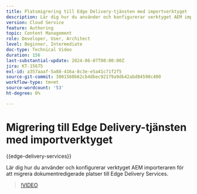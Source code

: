 ```yaml
---
title: Platsmigrering till Edge Delivery-tjänsten med importverktyget
description: Lär dig hur du använder och konfigurerar verktyget AEM import för att migrera platser till Edge Delivery Services.
version: Cloud Service
feature: Authoring
topic: Content Management
role: Developer, User, Architect
level: Beginner, Intermediate
doc-type: Technical Video
duration: 156
last-substantial-update: 2024-06-07T00:00:00Z
jira: KT-15675
exl-id: a357aaaf-5a88-416a-8c3e-e5a41c71f2f5
source-git-commit: 3001560b62cb4dbec92179a9db42abd84590c400
workflow-type: tm+mt
source-wordcount: '53'
ht-degree: 0%

---
```


# Migrering till Edge Delivery-tjänsten med importverktyget

{{edge-delivery-services}}

Lär dig hur du använder och konfigurerar verktyget AEM importeraren för att migrera dokumentredigerade platser till Edge Delivery Services.

>[!VIDEO](https://video.tv.adobe.com/v/3429595/?learn=on)
